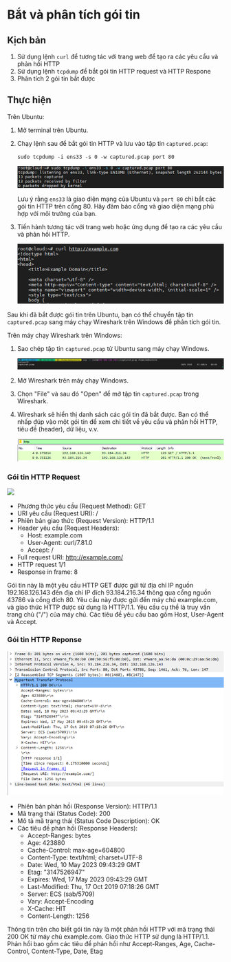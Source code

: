 # Bắt và phân tích gói tin

## Kịch bản

1. Sử dụng lệnh `curl` để tương tác với trang web để tạo ra các yêu cầu và phản hồi HTTP
2. Sử dụng lệnh `tcpdump` để bắt gói tin HTTP request và HTTP Respone
3. Phân tích 2 gói tin bắt được

## Thực hiện

Trên Ubuntu:
1. Mở terminal trên Ubuntu.
2. Chạy lệnh sau để bắt gói tin HTTP và lưu vào tập tin `captured.pcap`:
   ```
   sudo tcpdump -i ens33 -s 0 -w captured.pcap port 80
   ```

    ![](../img/lab2.png)

   Lưu ý rằng `ens33` là giao diện mạng của Ubuntu và `port 80` chỉ bắt các gói tin HTTP trên cổng 80. Hãy đảm bảo cổng và giao diện mạng phù hợp với môi trường của bạn.

3. Tiến hành tương tác với trang web hoặc ứng dụng để tạo ra các yêu cầu và phản hồi HTTP.

    ![](../img/lab3.png)

Sau khi đã bắt được gói tin trên Ubuntu, bạn có thể chuyển tập tin `captured.pcap` sang máy chạy Wireshark trên Windows để phân tích gói tin.

Trên máy chạy Wireshark trên Windows:
1. Sao chép tập tin `captured.pcap` từ Ubuntu sang máy chạy Windows.

    ![](../img/lab4.png)

2. Mở Wireshark trên máy chạy Windows.
3. Chọn "File" và sau đó "Open" để mở tập tin `captured.pcap` trong Wireshark.
4. Wireshark sẽ hiển thị danh sách các gói tin đã bắt được. Bạn có thể nhấp đúp vào một gói tin để xem chi tiết về yêu cầu và phản hồi HTTP, tiêu đề (header), dữ liệu, v.v.

    ![](../img/lab1.png)

### Gói tin HTTP Request

![](..img/lab5.png)

- Phương thức yêu cầu (Request Method): GET
- URI yêu cầu (Request URI): /
- Phiên bản giao thức (Request Version): HTTP/1.1
- Header yêu cầu (Request Headers):
    - Host: example.com
    - User-Agent: curl/7.81.0
    - Accept: /
- Full request URI: http://example.com/
- HTTP request 1/1
- Response in frame: 8

Gói tin này là một yêu cầu HTTP GET được gửi từ địa chỉ IP nguồn 192.168.126.143 đến địa chỉ IP đích 93.184.216.34 thông qua cổng nguồn 43786 và cổng đích 80. Yêu cầu này được gửi đến máy chủ example.com, và giao thức HTTP được sử dụng là HTTP/1.1. Yêu cầu cụ thể là truy vấn trang chủ ("/") của máy chủ. Các tiêu đề yêu cầu bao gồm Host, User-Agent và Accept.

### Gói tin HTTP Reponse

![](../img/lab6.png)

- Phiên bản phản hồi (Response Version): HTTP/1.1
- Mã trạng thái (Status Code): 200
- Mô tả mã trạng thái (Status Code Description): OK
- Các tiêu đề phản hồi (Response Headers):
    - Accept-Ranges: bytes
    - Age: 423880
    - Cache-Control: max-age=604800
    - Content-Type: text/html; charset=UTF-8
    - Date: Wed, 10 May 2023 09:43:29 GMT
    - Etag: "3147526947"
    - Expires: Wed, 17 May 2023 09:43:29 GMT
    - Last-Modified: Thu, 17 Oct 2019 07:18:26 GMT
    - Server: ECS (sab/5709)
    - Vary: Accept-Encoding
    - X-Cache: HIT
    - Content-Length: 1256

Thông tin trên cho biết gói tin này là một phản hồi HTTP với mã trạng thái 200 OK từ máy chủ example.com. Giao thức HTTP sử dụng là HTTP/1.1. Phản hồi bao gồm các tiêu đề phản hồi như Accept-Ranges, Age, Cache-Control, Content-Type, Date, Etag